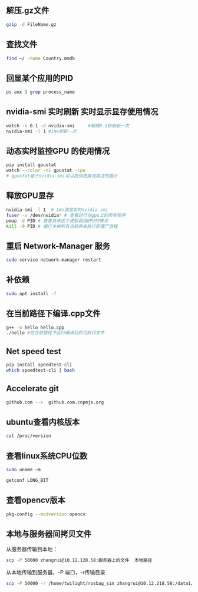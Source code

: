 ## 解压.gz文件
```bash
gzip -d FileName.gz
```
## 查找文件
```bash
find ~/ -name Country.mmdb
```
## 回显某个应用的PID
```bash
ps aux | grep process_name 
```
## nvidia-smi 实时刷新 实时显示显存使用情况
```bash
watch -n 0.1 -d nvidia-smi     #每隔0.1秒刷新一次 
nvidia-smi -l 1 #1ms刷新一次
```
## 动态实时监控GPU 的使用情况
```bash
pip install gpustat
watch --color -n1 gpustat -cpu
# gpustat基于nvidia-smi可以提供更美观简洁的展示
```
## 释放GPU显存
```bash
nvidia-smi -l 1  # 1ms速度实时nvidia-smi
fuser -v /dev/nvidia* # 查看运行在gpu上的所有程序
pmap -d PID # 查看具体这个进程调用GPU的情况
kill -9 PID # 强行关掉所有当前并未执行的僵尸进程
```
## 重启 Network-Manager 服务
```bash
sudo service network-manager restart
```
## 补依赖
```bash
sudo apt install -f
```
## 在当前路径下编译.cpp文件
```bash
g++ -o hello hello.cpp
./hello #在当前路径下运行编译后的可执行文件
```
## Net speed test
```bash
pip install speedtest-cli
which speedtest-cli | bash 
```
## Accelerate git 
```bash
github.com -->  github.com.cnpmjs.org
```
## ubuntu查看内核版本
```bash
cat /proc/version
```
## 查看linux系统CPU位数
```bash
sudo uname —m
```
```bash
getconf LONG_BIT
```
## 查看opencv版本
```bash
pkg-config --modversion opencv
```


## 本地与服务器间拷贝文件 

从服务器传输到本地： 
```bash
scp -P 50000 zhangrui@10.12.128.58:服务器上的文件  本地路径 
```
 
从本地传输到服务器，-P 端口，-r传输目录 
```bash
scp -P 50000 -r /home/twilight/rosbag_sim zhangrui@10.12.218.58:/data1/zhangrui 
```
